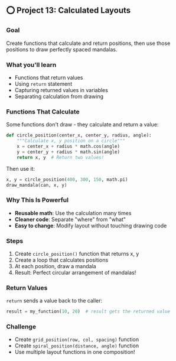 ## ⭕ Project 13: Calculated Layouts

### Goal
Create functions that calculate and return positions, then use those positions to draw perfectly spaced mandalas.

### What you'll learn
- Functions that return values
- Using `return` statement
- Capturing returned values in variables
- Separating calculation from drawing

### Functions That Calculate
Some functions don't draw - they calculate and return a value:

```python
def circle_position(center_x, center_y, radius, angle):
    """Calculate x, y position on a circle"""
    x = center_x + radius * math.cos(angle)
    y = center_y + radius * math.sin(angle)
    return x, y  # Return two values!
```

Then use it:
```python
x, y = circle_position(400, 300, 150, math.pi)
draw_mandala(can, x, y)
```

### Why This Is Powerful
- **Reusable math**: Use the calculation many times
- **Cleaner code**: Separate "where" from "what"
- **Easy to change**: Modify layout without touching drawing code

### Steps
1. Create `circle_position()` function that returns x, y
2. Create a loop that calculates positions
3. At each position, draw a mandala
4. Result: Perfect circular arrangement of mandalas!

### Return Values
`return` sends a value back to the caller:
```python
result = my_function(10, 20)  # result gets the returned value
```

### Challenge
- Create `grid_position(row, col, spacing)` function
- Create `spiral_position(distance, angle)` function
- Use multiple layout functions in one composition!
